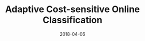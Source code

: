 ---
title: "Adaptive Cost-sensitive Online Classification"
collection: conferences
permalink: /publication/Adaptive
date: 2018-04-06
venue: "CoRR abs/1804.02246"
city: 
state: ""
thumbnail: "Adaptive.png"
teaser :
authors: "Peilin Zhao, Yifan Zhang, Min Wu, Steven C. H. Hoi, Mingkui Tan, Junzhou Huang "
bibtex: Adaptive.txt
uri: Adaptive.pdf
arxiv: https://arxiv.org/abs/1804.02246
project: 
source: 
poster: 
data:
---